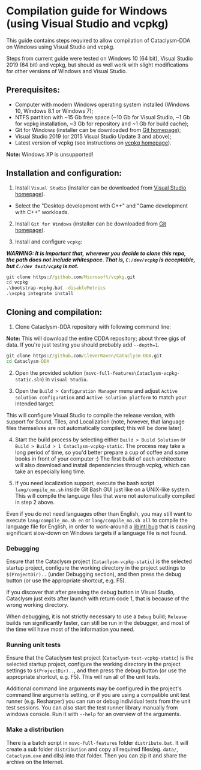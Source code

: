 # Compilation guide for Windows (using Visual Studio and vcpkg)

This guide contains steps required to allow compilation of Cataclysm-DDA on Windows using Visual Studio and vcpkg.

Steps from current guide were tested on Windows 10 (64 bit), Visual Studio 2019 (64 bit) and vcpkg, but should as well work with slight modifications for other versions of Windows and Visual Studio.

## Prerequisites:

* Computer with modern Windows operating system installed (Windows 10, Windows 8.1 or Windows 7);
* NTFS partition with ~15 Gb free space (~10 Gb for Visual Studio, ~1 Gb for vcpkg installation, ~3 Gb for repository and ~1 Gb for build cache);
* Git for Windows (installer can be downloaded from [Git homepage](https://git-scm.com/));
* Visual Studio 2019 (or 2015 Visual Studio Update 3 and above);
* Latest version of vcpkg (see instructions on [vcpkg homepage](https://github.com/Microsoft/vcpkg)).

**Note:** Windows XP is unsupported!

## Installation and configuration:

1. Install `Visual Studio` (installer can be downloaded from [Visual Studio homepage](https://visualstudio.microsoft.com/)).

- Select the "Desktop development with C++" and "Game development with C++" workloads.

2. Install `Git for Windows` (installer can be downloaded from [Git homepage](https://git-scm.com/)).

3. Install and configure `vcpkg`:

***WARNING: It is important that, wherever you decide to clone this repo, the path does not include whitespace. That is, `C:/dev/vcpkg` is acceptable, but `C:/dev test/vcpkg` is not.***

```cmd
git clone https://github.com/Microsoft/vcpkg.git
cd vcpkg
.\bootstrap-vcpkg.bat -disableMetrics
.\vcpkg integrate install
```

## Cloning and compilation:

1. Clone Cataclysm-DDA repository with following command line:

**Note:** This will download the entire CDDA repository; about three gigs of data. If you're just testing you should probably add `--depth=1`.

```cmd
git clone https://github.com/CleverRaven/Cataclysm-DDA.git
cd Cataclysm-DDA
```

2. Open the provided solution (`msvc-full-features\Cataclysm-vcpkg-static.sln`) in `Visual Studio`.

3. Open the `Build > Configuration Manager` menu and adjust `Active solution configuration` and `Active solution platform` to match your intended target.

This will configure Visual Studio to compile the release version, with support for Sound, Tiles, and Localization (note, however, that language files themselves are not automatically compiled; this will be done later).

4. Start the build process by selecting either `Build > Build Solution` or `Build > Build > 1 Cataclysm-vcpkg-static`. The process may take a long period of time, so you'd better prepare a cup of coffee and some books in front of your computer :) The first build of each architecture will also download and install dependencies through vcpkg, which can take an especially long time.

5. If you need localization support, execute the bash script `lang/compile_mo.sh` inside Git Bash GUI just like on a UNIX-like system. This will compile the language files that were not automatically compiled in step 2 above.

Even if you do not need languages other than English, you may still want to execute `lang/compile_mo.sh en` or `lang/compile_mo.sh all` to compile the language file for English, in order to work-around a [libintl bug](https://savannah.gnu.org/bugs/index.php?58006) that is causing significant slow-down on Windows targets if a language file is not found.

### Debugging

Ensure that the Cataclysm project (`Cataclysm-vcpkg-static`) is the selected startup project, configure the working directory in the project settings to `$(ProjectDir)..` (under Debugging section), and then press the debug button (or use the appropriate shortcut, e.g. F5).

If you discover that after pressing the debug button in Visual Studio, Cataclysm just exits after launch with return code 1, that is because of the wrong working directory.

When debugging, it is not strictly necessary to use a `Debug` build; `Release` builds run significantly faster, can still be run in the debugger, and most of the time will have most of the information you need.

### Running unit tests

Ensure that the Cataclysm test project (`Cataclysm-test-vcpkg-static`) is the selected startup project, configure the working directory in the project settings to `$(ProjectDir)..`, and then press the debug button (or use the appropriate shortcut, e.g. F5). This will run all of the unit tests.

Additional command line arguments may be configured in the project's command line arguments setting, or if you are using a compatible unit test runner (e.g. Resharper) you can run or debug individual tests from the unit test sessions.
You can also start the test runner library manually from windows console. Run it with `--help` for an overview of the arguments.

### Make a distribution

There is a batch script in `msvc-full-features` folder `distribute.bat`. It will create a sub folder `distribution` and copy all required files(eg. `data/`, `Cataclysm.exe` and dlls) into that folder. Then you can zip it and share the archive on the Internet.
